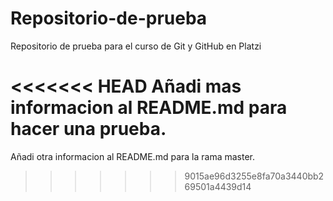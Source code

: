 # Repositorio-de-prueba
Repositorio de prueba para el curso de Git y GitHub en Platzi

<<<<<<< HEAD
Añadi mas informacion al README.md para hacer una prueba.
=======
Añadi otra informacion al README.md para la rama master.
>>>>>>> 9015ae96d3255e8fa70a3440bb269501a4439d14
